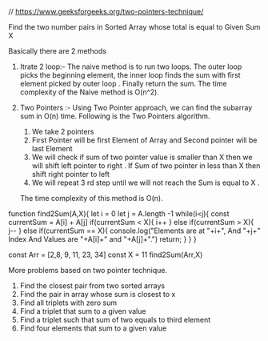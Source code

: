 // https://www.geeksforgeeks.org/two-pointers-technique/
<!-- https://www.youtube.com/watch?v=jnoVtCKECmQ -->

Find the two number pairs in Sorted Array whose total is equal to Given Sum X

Basically there are 2 methods 
1. Itrate 2 loop:-
    The naive method is to run two loops. The outer loop picks the beginning element, the inner loop finds the  sum with first element picked by outer loop . Finally return the sum. The time complexity of the Naive method is O(n^2).
2. Two Pointers :- 
    Using Two Pointer approach, we can find the  subarray sum in O(n) time. Following is the Two Pointers algorithm.

    1) We take 2 pointers 
    2) First Pointer will be first Element of Array and Second pointer will be last Element
    3) We will check if sum of two pointer value is smaller than X  then we will shift left pointer to right . If Sum of two pointer in less than X then shift right pointer to left 
    4) We will repeat 3 rd step until we will not reach the Sum is equal to X .

    The time complexity of this method is O(n).
    


function find2Sum(A,X){
    let i = 0
    let j = A.length -1 
    while(i<j){
        const currentSum = A[i] + A[j]
        if(currentSum < X){
            i++
        } else if(currentSum > X){
            j--
        } else if(currentSum == X){
            console.log("Elements are at "+i+", And "+j+" Index And Values are "+A[i]+" and "+A[j]+".")
            return;
        }
    } 
}

const Arr = [2,8, 9, 11, 23, 34]
const X = 11
find2Sum(Arr,X)

More problems based on two pointer technique. 

1. Find the closest pair from two sorted arrays
2. Find the pair in array whose sum is closest to x
3. Find all triplets with zero sum
4. Find a triplet that sum to a given value
5. Find a triplet such that sum of two equals to third element
6. Find four elements that sum to a given value